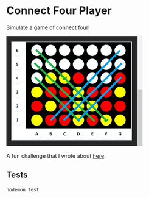 # Connect Four Player

Simulate a game of connect four!

![grid](./grid.png)

A fun challenge that I wrote about [here](https://jist-blog.netlify.com/blog/connect-four).

## Tests

```bash
nodemon test
```

